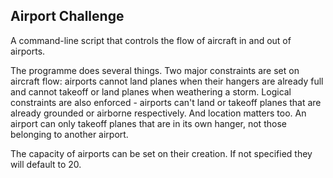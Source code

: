 
## Airport Challenge ##

A command-line script that controls the flow of aircraft in and out of airports.

The programme does several things. Two major constraints are set on aircraft flow: airports cannot land planes when their hangers are already full and cannot takeoff or land planes when weathering a storm. Logical constraints are also enforced - airports can't land or takeoff planes that are already grounded or airborne respectively. And location matters too. An airport can only takeoff planes that are in its own hanger, not those belonging to another airport.

The capacity of airports can be set on their creation. If not specified they will default to 20.
